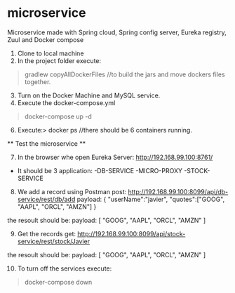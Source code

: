# microservice
Microservice made with Spring cloud, Spring config server, Eureka registry, Zuul and Docker compose

1) Clone to local machine
2) In the project folder execute:
  >gradlew copyAllDockerFiles   //to build the jars and move dockers files together.
3) Turn on the Docker Machine and MySQL service.
4) Execute the docker-compose.yml
  >docker-compose up -d
6) Execute:> docker ps   //there should be 6 containers running.

** Test the microservice **

7) In the browser whe open Eureka Server: http://192.168.99.100:8761/
  * It should be 3 application:
    -DB-SERVICE
    -MICRO-PROXY
    -STOCK-SERVICE



8) We add a record using Postman
post:
http://192.168.99.100:8099/api/db-service/rest/db/add
payload:
{
  "userName":"javier",
  "quotes":["GOOG", "AAPL", "ORCL", "AMZN"]
}

the resoult should be:
payload:
[
    "GOOG",
    "AAPL",
    "ORCL",
    "AMZN"
]


9) Get the records
get:
http://192.168.99.100:8099/api/stock-service/rest/stock/Javier

the resoult should be:
payload:
[
    "GOOG",
    "AAPL",
    "ORCL",
    "AMZN"
]


10) To turn off the services execute:
>docker-compose down




